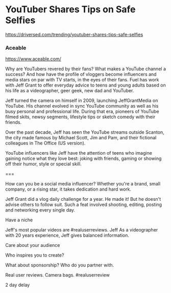 # YouTuber Shares Tips on Safe Selfies
https://driversed.com/trending/youtuber-shares-tips-safe-selfies

### Aceable
https://www.aceable.com/

Why are YouTubers revered by their fans? What makes a YouTube channel a success? And how have the profile of vloggers become influencers and media stars on par with TV starts, in the eyes of their fans. Fuel has work with Jeff Grant to offer everyday advice to teens and young adults based on his life as a videographer, geer geek, new dad and YouTuber. 

Jeff turned the camera on himself in 2009, launching JeffGrantMedia on YouTube. His channel evolved in sync YouTube community as well as his busy personal and professional life. During that era, pioneers of YouTube filmed skits, newsy segments, lifestyle tips or sketch comedy with their friends. 

Over the past decade, Jeff has seen the YouTube  streams outside Scanton, the city made famous by Michael Scott, Jim and Pam, and their fictional colleagues in The Office (US version). 

YouTube influencers like Jeff have the attention of teens who imagine gaining notice what they love best: joking with friends, gaming or showing off their humor, style or special skill. 

===

How can you be a social media influencer? Whether you're a brand, small company, or a rising star, it takes dedication and hard work.  

Jeff Grant did a vlog daily challenge for a year. He made it! But he doesn't advise others to follow suit.  Such a feat involved shooting, editing, posting and networking every single day.

Have a niche

Jeff's most popular videos are #realuserreviews. Jeff As a videographer with 20 years experience, Jeff gives balanced information. 

Care about your audience

Who inspires you to create?

What about sponsorship? Who do you partner with. 

Real user reviews. Camera bags. 
#realuserreview

2 day delay 



